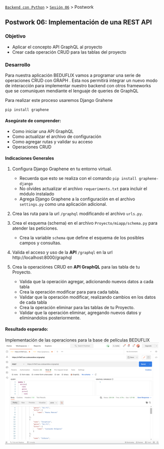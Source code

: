 [`Backend con Python`](../../Readme.md) > [`Sesión 06`](../Readme.md) > Postwork
## Postwork 06: Implementación de una REST API

### Objetivo
- Aplicar el concepto API GraphQL al proyecto
- Crear cada operación CRUD para las tablas del proyecto


### Desarrollo

Para nuestra aplicación BEDUFLIX vamos a programar una serie de operaciones CRUD con GRAPH . Esta nos permitirá integrar un nuevo modo de interacción para implementar nuestro backend con otros frameworks que se comuniquen mendiante el lenguaje de queries de GraphQL

Para realizar este proceso usaremos Django Grahene

```console
pip install graphene
```

#### Asegúrate de comprender:

- Como iniciar una API GraphQL
- Como actualizar el archivo de configuración
- Como agregar rutas y validar su acceso
- Operaciones CRUD

#### Indicaciones Generales
1. Configura Django Graphene en tu entorno virtual.
   - Recuerda que esto se realiza con el comando `pip install graphene-django`
   - No olvides actualizar el archivo `requeriments.txt` para incluir el módulo instalado
   - Agrega Django Graphene a la configuración en el archivo `settings.py` como una aplicación adicional.

1. Crea las ruta para la url `/graphql` modificando el archivo `urls.py`.

1. Crea el esquema (schema) en el archivo `Proyecto/miapp/schema.py` para atender las peticiones.
   - Crea la variable `schema` que define el esquema de los posibles campos y consultas.

1. Valida el acceso y uso de la __API__ `/graphql` en la url http://localhost:8000/graphql

1. Crea la operaciónes CRUD en __API GraphQL__ para las tabla de tu Proyecto.
   - Valida que la operación agregar, adicionando nuevos datos a cada tabla
   - Crea la operación modificar para para cada tabla.
   - Validar que la operación modificar, realizando cambios en los datos de cada tabla
   - Crea la operación eliminar para las tablas de tu Proyecto.
   - Validar que la operación eliminar, agregando nuevos datos y eliminandolos posteriormente.

#### Resultado esperado:
Implementación de las operaciones para la base de películas BEDUFLIX
![](movies.png)
